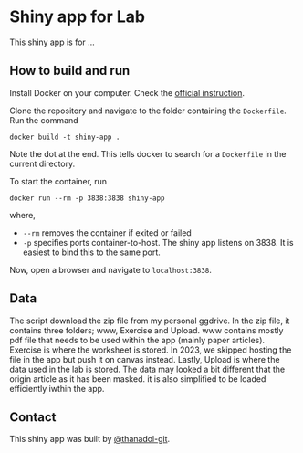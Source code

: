 # Shiny app for Lab

This shiny app is for ...

## How to build and run

Install Docker on your computer. Check the [official instruction](https://docs.docker.com/engine/install/).

Clone the repository and navigate to the folder containing the `Dockerfile`. Run the command 
```code
docker build -t shiny-app .
```
Note the dot at the end. This tells docker to search for a `Dockerfile` in the current directory.

To start the container, run 
```code
docker run --rm -p 3838:3838 shiny-app
```
where, 
- `--rm` removes the container if exited or failed
- `-p` specifies ports container-to-host. The shiny app listens on 3838. It is easiest to bind this to the same port.

Now, open a browser and navigate to `localhost:3838`.

## Data 
The script download the zip file from my personal ggdrive. In the zip file, it contains three folders; www, Exercise and Upload. www contains mostly pdf file that needs to be used within the app (mainly paper articles). Exercise is where the worksheet is stored. In 2023, we skipped hosting the file in the app but push it on canvas instead. Lastly, Upload is where the data used in the lab is stored. The data may looked a bit different that the origin article as it has been masked. it is also simplified to be loaded efficiently iwthin the app. 

## Contact

This shiny app was built by [@thanadol-git](https://github.com/thanadol-git).

